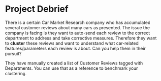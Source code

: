 # Project Debrief
There is a certain Car Market Research company who has accumulated several customer reviews about many cars as presented. The issue the company is facing is they want to auto-send each review to the correct department to address and take corrective measures. Therefore they want to **cluster** these reviews and want to understand what car-related features/parameters each review is about. Can you help them in their pursuit? 

They have manually created a list of Customer Reviews tagged with Departments. You can use that as a reference to benchmark your clustering.
